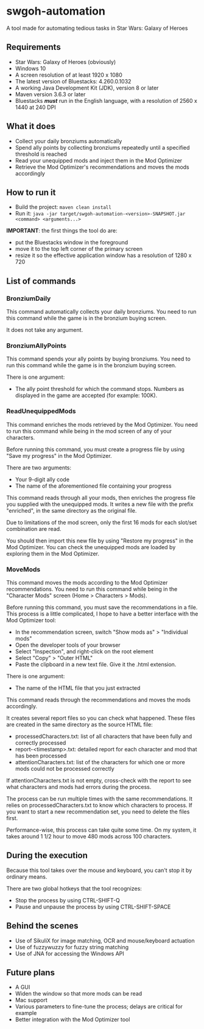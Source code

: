 # swgoh-automation
A tool made for automating tedious tasks in Star Wars: Galaxy of Heroes

## Requirements
* Star Wars: Galaxy of Heroes (obviously)
* Windows 10
* A screen resolution of at least 1920 x 1080
* The latest version of Bluestacks: 4.260.0.1032
* A working Java Development Kit (JDK), version 8 or later
* Maven version 3.6.3 or later
* Bluestacks ***must*** run in the English language, with a resolution of 2560 x 1440 at 240 DPI

## What it does
* Collect your daily bronziums automatically
* Spend ally points by collecting bronziums repeatedly until a specified threshold  is reached
* Read your unequipped mods and inject them in the Mod Optimizer
* Retrieve the Mod Optimizer's recommendations and moves the mods accordingly

## How to run it
* Build the project: `maven clean install`
* Run it: `java -jar target/swgoh-automation-<version>-SNAPSHOT.jar <command> <arguments...>` 

**IMPORTANT**: the first things the tool do are:
* put the Bluestacks window in the foreground
* move it to the top left corner of the primary screen
* resize it so the effective application window has a resolution of 1280 x 720 

## List of commands
### BronziumDaily
This command automatically collects your daily bronziums. You need to run this command while the game is in the bronzium buying screen.

It does not take any argument.

### BronziumAllyPoints
This command spends your ally points by buying bronziums. You need to run this command while the game is in the bronzium buying screen.

There is one argument:
* The ally point threshold for which the command stops. Numbers as displayed in the game are accepted (for example: 100K).

### ReadUnequippedMods
This command enriches the mods retrieved by the Mod Optimizer. You need to run this command while being in the mod screen of any of your characters.

Before running this command, you must create a progress file by using "Save my progress" in the Mod Optimizer.

There are two arguments:
* Your 9-digit ally code
* The name of the aforementioned file containing your progress 

This command reads through all your mods, then enriches the progress file you supplied with the unequipped mods. It writes a new file with the prefix "enriched", in the same directory as the original file.

Due to limitations of the mod screen, only the first 16 mods for each slot/set combination are read.

You should then import this new file by using "Restore my progress" in the Mod Optimizer. You can check the unequipped mods are loaded by exploring them in the Mod Optimizer.

### MoveMods
This command moves the mods according to the Mod Optimizer recommendations. You need to run this command while being in the "Character Mods" screen (Home > Characters > Mods).

Before running this command, you must save the recommendations in a file. This process is a little complicated, I hope to have a better interface with the Mod Optimizer tool:
* In the recommendation screen, switch "Show mods as" > "Individual mods"
* Open the developer tools of your browser
* Select "Inspection", and right-click on the root <html> element
* Select "Copy" > "Outer HTML"
* Paste the clipboard in a new text file. Give it the .html extension.

There is one argument:
* The name of the HTML file that you just extracted

This command reads through the recommendations and moves the mods accordingly.

It creates several report files so you can check what happened. These files are created in the same directory as the source HTML file:
* processedCharacters.txt: list of all characters that have been fully and correctly processed
* report-\<timestamp>.txt: detailed report for each character and mod that has been processed
* attentionCharacters.txt: list of the characters for which one or more mods could not be processed correctly

If attentionCharacters.txt is not empty, cross-check with the report to see what characters and mods had errors during the process.

The process can be run multiple times with the same recommendations. It relies on processedCharacters.txt to know which characters to process. If you want to start a new recommendation set, you need to delete the files first.

Performance-wise, this process can take quite some time. On my system, it takes around 1 1/2 hour to move 480 mods across 100 characters. 

## During the execution
Because this tool takes over the mouse and keyboard, you can't stop it by ordinary means.

There are two global hotkeys that the tool recognizes:
* Stop the process by using CTRL-SHIFT-Q
* Pause and unpause the process by using CTRL-SHIFT-SPACE

## Behind the scenes
* Use of SikuliX for image matching, OCR and mouse/keyboard actuation
* Use of fuzzywuzzy for fuzzy string matching
* Use of JNA for accessing the Windows API

## Future plans
* A GUI
* Widen the window so that more mods can be read
* Mac support
* Various parameters to fine-tune the process; delays are critical for example
* Better integration with the Mod Optimizer tool

